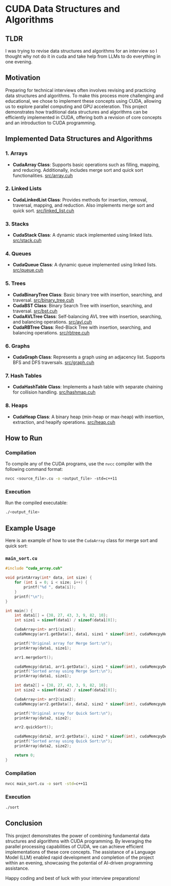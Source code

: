 # CUDA Data Structures and Algorithms

## TLDR

I was trying to revise data structures and algorithms for an interview so I thought why not do it in cuda and take help from LLMs to do everything in one evening.

## Motivation

Preparing for technical interviews often involves revising and practicing data structures and algorithms. To make this process more challenging and educational, we chose to implement these concepts using CUDA, allowing us to explore parallel computing and GPU acceleration. This project demonstrates how traditional data structures and algorithms can be efficiently implemented in CUDA, offering both a revision of core concepts and an introduction to CUDA programming.

## Implemented Data Structures and Algorithms

### 1. Arrays

- **CudaArray Class**: Supports basic operations such as filling, mapping, and reducing. Additionally, includes merge sort and quick sort functionalities. [src/array.cuh](src/array.cuh)

### 2. Linked Lists

- **CudaLinkedList Class**: Provides methods for insertion, removal, traversal, mapping, and reduction. Also implements merge sort and quick sort. [src/linked_list.cuh](src/linked_list.cuh)

### 3. Stacks

- **CudaStack Class**: A dynamic stack implemented using linked lists. [src/stack.cuh](src/stack.cuh)

### 4. Queues

- **CudaQueue Class**: A dynamic queue implemented using linked lists. [src/queue.cuh](src/queue.cuh)

### 5. Trees

- **CudaBinaryTree Class**: Basic binary tree with insertion, searching, and traversal. [src/binary_tree.cuh](src/binary_tree.cuh)
- **CudaBST Class**: Binary Search Tree with insertion, searching, and traversal. [src/bst.cuh](src/bst.cuh)
- **CudaAVLTree Class**: Self-balancing AVL tree with insertion, searching, and balancing operations. [src/avl.cuh](src/avl.cuh)
- **CudaRBTree Class**: Red-Black Tree with insertion, searching, and balancing operations. [src/rbtree.cuh](src/rbtree.cuh)

### 6. Graphs

- **CudaGraph Class**: Represents a graph using an adjacency list. Supports BFS and DFS traversals. [src/graph.cuh](src/graph.cuh)

### 7. Hash Tables

- **CudaHashTable Class**: Implements a hash table with separate chaining for collision handling. [src/hashmap.cuh](src/hashmap.cuh)

### 8. Heaps

- **CudaHeap Class**: A binary heap (min-heap or max-heap) with insertion, extraction, and heapify operations. [src/heap.cuh](src/heap.cuh)

## How to Run

### Compilation

To compile any of the CUDA programs, use the `nvcc` compiler with the following command format:

```sh
nvcc <source_file>.cu -o <output_file> -std=c++11
```

### Execution

Run the compiled executable:

```sh
./<output_file>
```

## Example Usage

Here is an example of how to use the `CudaArray` class for merge sort and quick sort:

### `main_sort.cu`

```cpp
#include "cuda_array.cuh"

void printArray(int* data, int size) {
    for (int i = 0; i < size; i++) {
        printf("%d ", data[i]);
    }
    printf("\n");
}

int main() {
    int data1[] = {38, 27, 43, 3, 9, 82, 10};
    int size1 = sizeof(data1) / sizeof(data1[0]);

    CudaArray<int> arr1(size1);
    cudaMemcpy(arr1.getData(), data1, size1 * sizeof(int), cudaMemcpyHostToDevice);

    printf("Original array for Merge Sort:\n");
    printArray(data1, size1);

    arr1.mergeSort();

    cudaMemcpy(data1, arr1.getData(), size1 * sizeof(int), cudaMemcpyDeviceToHost);
    printf("Sorted array using Merge Sort:\n");
    printArray(data1, size1);

    int data2[] = {38, 27, 43, 3, 9, 82, 10};
    int size2 = sizeof(data2) / sizeof(data2[0]);

    CudaArray<int> arr2(size2);
    cudaMemcpy(arr2.getData(), data2, size2 * sizeof(int), cudaMemcpyHostToDevice);

    printf("Original array for Quick Sort:\n");
    printArray(data2, size2);

    arr2.quickSort();

    cudaMemcpy(data2, arr2.getData(), size2 * sizeof(int), cudaMemcpyDeviceToHost);
    printf("Sorted array using Quick Sort:\n");
    printArray(data2, size2);

    return 0;
}
```

### Compilation

```sh
nvcc main_sort.cu -o sort -std=c++11
```

### Execution

```sh
./sort
```

## Conclusion

This project demonstrates the power of combining fundamental data structures and algorithms with CUDA programming. By leveraging the parallel processing capabilities of CUDA, we can achieve efficient implementations of these core concepts. The assistance of a Language Model (LLM) enabled rapid development and completion of the project within an evening, showcasing the potential of AI-driven programming assistance.

Happy coding and best of luck with your interview preparations!
